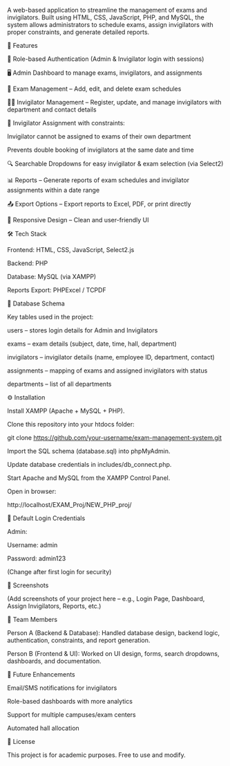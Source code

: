A web-based application to streamline the management of exams and invigilators. Built using HTML, CSS, JavaScript, PHP, and MySQL, the system allows administrators to schedule exams, assign invigilators with proper constraints, and generate detailed reports.

🚀 Features

🔐 Role-based Authentication (Admin & Invigilator login with sessions)

🖥️ Admin Dashboard to manage exams, invigilators, and assignments

📅 Exam Management – Add, edit, and delete exam schedules

👨‍🏫 Invigilator Management – Register, update, and manage invigilators with department and contact details

📝 Invigilator Assignment with constraints:

Invigilator cannot be assigned to exams of their own department

Prevents double booking of invigilators at the same date and time

🔍 Searchable Dropdowns for easy invigilator & exam selection (via Select2)

📊 Reports – Generate reports of exam schedules and invigilator assignments within a date range

📤 Export Options – Export reports to Excel, PDF, or print directly

📱 Responsive Design – Clean and user-friendly UI

🛠️ Tech Stack

Frontend: HTML, CSS, JavaScript, Select2.js

Backend: PHP

Database: MySQL (via XAMPP)

Reports Export: PHPExcel / TCPDF

📂 Database Schema

Key tables used in the project:

users – stores login details for Admin and Invigilators

exams – exam details (subject, date, time, hall, department)

invigilators – invigilator details (name, employee ID, department, contact)

assignments – mapping of exams and assigned invigilators with status

departments – list of all departments

⚙️ Installation

Install XAMPP (Apache + MySQL + PHP).

Clone this repository into your htdocs folder:

git clone https://github.com/your-username/exam-management-system.git


Import the SQL schema (database.sql) into phpMyAdmin.

Update database credentials in includes/db_connect.php.

Start Apache and MySQL from the XAMPP Control Panel.

Open in browser:

http://localhost/EXAM_Proj/NEW_PHP_proj/

🔑 Default Login Credentials

Admin:

Username: admin

Password: admin123

(Change after first login for security)

📸 Screenshots

(Add screenshots of your project here – e.g., Login Page, Dashboard, Assign Invigilators, Reports, etc.)

👥 Team Members

Person A (Backend & Database): Handled database design, backend logic, authentication, constraints, and report generation.

Person B (Frontend & UI): Worked on UI design, forms, search dropdowns, dashboards, and documentation.

📌 Future Enhancements

Email/SMS notifications for invigilators

Role-based dashboards with more analytics

Support for multiple campuses/exam centers

Automated hall allocation

📜 License

This project is for academic purposes. Free to use and modify.
